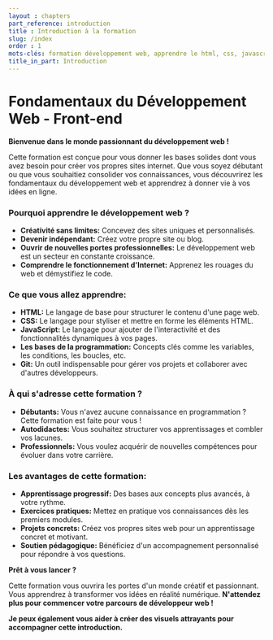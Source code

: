 ```yaml
---
layout : chapters
part_reference: introduction
title : Introduction à la formation
slug: /index
order : 1
mots-clés: formation développement web, apprendre le html, css, javascript, débutant, programmation web, créer un site web.
title_in_part: Introduction
---
```


# Fondamentaux du Développement Web - Front-end

**Bienvenue dans le monde passionnant du développement web !**

Cette formation est conçue pour vous donner les bases solides dont vous avez besoin pour créer vos propres sites internet. Que vous soyez débutant ou que vous souhaitiez consolider vos connaissances, vous découvrirez les fondamentaux du développement web et apprendrez à donner vie à vos idées en ligne.

### **Pourquoi apprendre le développement web ?**
* **Créativité sans limites:** Concevez des sites uniques et personnalisés.
* **Devenir indépendant:** Créez votre propre site ou blog.
* **Ouvrir de nouvelles portes professionnelles:** Le développement web est un secteur en constante croissance.
* **Comprendre le fonctionnement d'Internet:** Apprenez les rouages du web et démystifiez le code.

### **Ce que vous allez apprendre:**

* **HTML:** Le langage de base pour structurer le contenu d'une page web.
* **CSS:** Le langage pour styliser et mettre en forme les éléments HTML.
* **JavaScript:** Le langage pour ajouter de l'interactivité et des fonctionnalités dynamiques à vos pages.
* **Les bases de la programmation:** Concepts clés comme les variables, les conditions, les boucles, etc.
* **Git:** Un outil indispensable pour gérer vos projets et collaborer avec d'autres développeurs.

### **À qui s'adresse cette formation ?**
* **Débutants:** Vous n'avez aucune connaissance en programmation ? Cette formation est faite pour vous !
* **Autodidactes:** Vous souhaitez structurer vos apprentissages et combler vos lacunes.
* **Professionnels:** Vous voulez acquérir de nouvelles compétences pour évoluer dans votre carrière.

### **Les avantages de cette formation:**
* **Apprentissage progressif:** Des bases aux concepts plus avancés, à votre rythme.
* **Exercices pratiques:** Mettez en pratique vos connaissances dès les premiers modules.
* **Projets concrets:** Créez vos propres sites web pour un apprentissage concret et motivant.
* **Soutien pédagogique:** Bénéficiez d'un accompagnement personnalisé pour répondre à vos questions.

**Prêt à vous lancer ?**

Cette formation vous ouvrira les portes d'un monde créatif et passionnant. Vous apprendrez à transformer vos idées en réalité numérique. **N'attendez plus pour commencer votre parcours de développeur web !**



**Je peux également vous aider à créer des visuels attrayants pour accompagner cette introduction.**
